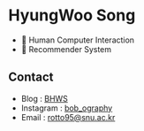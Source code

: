 <!--
**bobbyhwsong/bobbyhwsong** is a ✨ _special_ ✨ repository because its `README.md` (this file) appears on your GitHub profile.

Here are some ideas to get you started:

- 🔭 I’m currently working on ...
- 🌱 I’m currently learning ...
- 👯 I’m looking to collaborate on ...
- 🤔 I’m looking for help with ...
- 💬 Ask me about ...
- 📫 How to reach me: ...
- 😄 Pronouns: ...
- ⚡ Fun fact: ...
-->

# HyungWoo Song
- 🔭 Human Computer Interaction
- 🤔 Recommender System

## Contact
- Blog :      [BHWS](https://bobbyhwsong.github.io)
- Instagram : [bob_ography](https://www.instagram.com/bob_ography/)
- Email :     rotto95@snu.ac.kr
